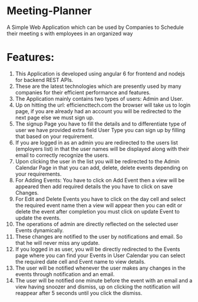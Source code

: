 # Meeting-Planner
A Simple Web Application which can be used by Companies  to Schedule their meeting s with employees in an  organized way
# Features: 
1)	This Application is developed using angular 6 for frontend and nodejs for backend REST APIs.
2)	These are the latest technologies which are presently used by many companies for their efficient performance and features.
3)	The Application mainly contains two types of users: Admin   and User.
4)	Up on hitting the url: efficiencttech.com the browser will take us to login page, if you are already had an account you will be redirected to the next page else we must sign up.
5)	The signup Page you have to fill the details and to differentiate type of user we have provided extra field User Type you can sign up by filling that based on your requirement.
6)	If you are logged in as an admin you are redirected to the users list (employers list) in that the user names will be displayed along with their email to correctly recognize the users.
7)	Upon clicking the user in the list you will be redirected to the Admin Calendar Page in that you can add, delete, delete events depending on your requirements.
8)	For Adding Events: You have to click on Add Event then a view will be appeared then add required details the you have to click on save Changes.
9)	For Edit and Delete Events you have to click on the day cell and select the required event name then a view will appear then you can edit or delete the event after completion you must click on update Event to update the events.
10)	The operations of admin are directly reflected on the selected user Events dynamically.
11)	These changes are notified to the user by notifications and email. So that he will never miss any update.
12)	If you logged in as user, you will be directly redirected to the Events page where you can find your Events in User Calendar you can select the required date cell and Event name to view details.
13)	The user will be notified whenever the user makes any changes in the events through notification and an email. 
14)	The user will be notified one minute before the event with an email and a view having snoozer and dismiss, up on clicking the notification will reappear after 5 seconds until you click the dismiss.
